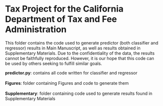 # Tax Project for the California Department of Tax and Fee Administration

This folder contains the code used to generate predictor (both classifier and regressor) results in Main Manuscript, as well as results obtained in Supplementary Materials. Due to the confidentiality of the data, the results cannot be faithfully reproduced. However, it is our hope that this code can be used by others seeking to fulfill similar goals. 

<b>predictor.py</b>: contains all code written for classifier and regressor <br /><br />
<b>Figures</b>: folder containing Figures and code to generate them <br /><br />
<b>Supplementary</b>: folder containing code used to generate results found in Supplementary Materials <br />
